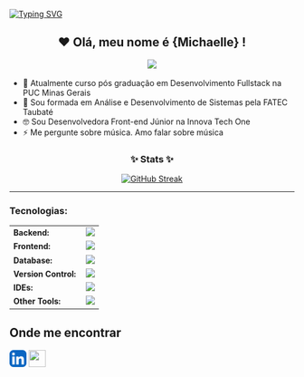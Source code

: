 [![Typing SVG](https://readme-typing-svg.herokuapp.com?font=Inter&weight=800&size=40&duration=3000&pause=10&color=F76363&multiline=true&width=650&height=140&lines=%24+whoami;michaelle+oliveira)](https://git.io/typing-svg)

<h2 align="center">❤️ Olá, meu nome é {Michaelle} !</h2>


<p align='center'><img src="https://github.com/Anmol-Baranwal/Cool-GIFs-For-GitHub/assets/74038190/f5d2d866-d25c-4873-8d82-425d2c62fc2e" width="300"></p>

  - 🔭 Atualmente curso pós graduação em Desenvolvimento Fullstack na PUC Minas Gerais
  - 🌱 Sou formada em Análise e Desenvolvimento de Sistemas pela FATEC Taubaté
  - 🤓 Sou Desenvolvedora Front-end Júnior na Innova Tech One
  - ⚡ Me pergunte sobre música. Amo falar sobre música

<h3 align="center">✨ Stats ✨</h4>

<p align="center">
  <a href="https://git.io/streak-stats">
    <img src="https://streak-stats.demolab.com/?user=michaelleoliveir&theme=date-night" alt="GitHub Streak" />
  </a>
</p>

---

<h3 align="left">Tecnologias:</h3>
<table>
    <tr>
        <td style="font-weight: bold; padding-right: 10px; vertical-align: center; border: none;">Backend:</td>
        <td><img height="40" src="https://skillicons.dev/icons?i=php,nodejs,sql"/></td>
    </tr>
    <tr>
        <td style="font-weight: bold; padding-right: 10px; vertical-align: center;">Frontend:</td>
        <td><img height="40" src="https://skillicons.dev/icons?i=react,bootstrap,html,css,js,tailwind,typescript,vite,nextjs"/></td>
    </tr>
    <tr>
        <td style="font-weight: bold; padding-right: 10px; vertical-align: center; border: none;">Database:</td>
        <td><img height="40" src="https://skillicons.dev/icons?i=mysql,sqlite,mongodb,firebase"/></td>
    </tr>
    <tr>
        <td style="font-weight: bold; padding-right: 10px; vertical-align: center; border: none;">Version Control:</td>
        <td><img height="40" src="https://skillicons.dev/icons?i=git,github"/></td>
    </tr>
    <tr>
        <td style="font-weight: bold; padding-right: 10px; vertical-align: center; border: none;">IDEs:</td>
        <td><img height="40" src="https://skillicons.dev/icons?i=vscode,visualstudio"/></td>
    </tr>
    <tr>
        <td style="font-weight: bold; padding-right: 10px; vertical-align: center; border: none;">Other Tools:</td>
        <td><img height="40" src="https://skillicons.dev/icons?i=figma,vercel,aws"/></td>
    </tr>
</table>

## Onde me encontrar

<a href="https://www.linkedin.com/in/michaelle-oliveira/" alt="Linkedin"><img src="https://github.com/tandpfun/skill-icons/blob/main/icons/LinkedIn.svg" height="30" width="30"></a>
<a href="mailto:michaelle.oliveira101103@gmail.com" alt="E-mail"><img src="https://github.com/nitish-awasthi/nitish-awasthi/blob/master/gmail-512.webp" height="30" width="30"></a> 

